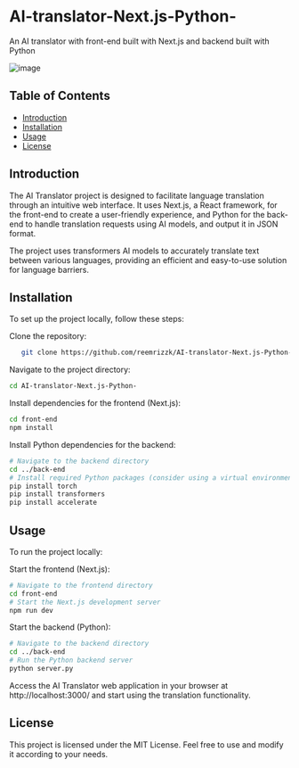 # AI-translator-Next.js-Python-
An AI translator with front-end built with Next.js and backend built with Python

![image](https://github.com/reemrizzk/AI-translator-Next.js-Python-/assets/50383558/aaccb2dc-b262-490d-ba7b-380f21b397fc)

## Table of Contents
- [Introduction](#introduction)
- [Installation](#installation)
- [Usage](#usage)
- [License](#license)

## Introduction

The AI Translator project is designed to facilitate language translation through an intuitive web interface. It uses Next.js, a React framework, for the front-end to create a user-friendly experience, and Python for the back-end to handle translation requests using AI models, and output it in JSON format.

The project uses transformers AI models to accurately translate text between various languages, providing an efficient and easy-to-use solution for language barriers.

## Installation

To set up the project locally, follow these steps:

Clone the repository:
```bash
   git clone https://github.com/reemrizzk/AI-translator-Next.js-Python-.git
```

Navigate to the project directory:
```bash
cd AI-translator-Next.js-Python-
```

Install dependencies for the frontend (Next.js):
```bash
cd front-end
npm install
```

Install Python dependencies for the backend:
```bash
# Navigate to the backend directory
cd ../back-end
# Install required Python packages (consider using a virtual environment)
pip install torch
pip install transformers
pip install accelerate
```

## Usage
To run the project locally:

Start the frontend (Next.js):
```bash
# Navigate to the frontend directory
cd front-end
# Start the Next.js development server
npm run dev
```

Start the backend (Python):
```bash
# Navigate to the backend directory
cd ../back-end
# Run the Python backend server
python server.py
```

Access the AI Translator web application in your browser at http://localhost:3000/ and start using the translation functionality.


## License
This project is licensed under the MIT License. Feel free to use and modify it according to your needs.

